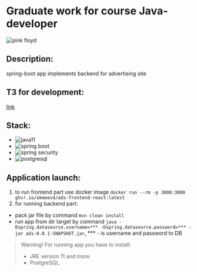 # Graduate work for course Java-developer

![pink floyd](ads-backend-spring/src/test/resources/picture/images.jpeg)

## Description:
spring-boot app implements backend for advertising site

## ТЗ for development:
[link](https://github.com/11th/graduate-work/wiki/%D0%A2%D0%97-%D0%BD%D0%B0-%D1%80%D0%B0%D0%B7%D1%80%D0%B0%D0%B1%D0%BE%D1%82%D0%BA%D1%83)

## Stack:
- ![java11](https://img.shields.io/badge/java_11-red)
- ![spring boot](https://img.shields.io/badge/spring_boot-green)
- ![spring security](https://img.shields.io/badge/spring_security-green)
- ![postgresql](https://img.shields.io/badge/postgresql-blue)

## Application launch:
1. to run frontend part use docker image `docker run --rm -p 3000:3000 ghcr.io/akmeevd/ads-frontend-react:latest`
2. for running backend part:
- pack jar file by command `mvn clean install`
- run app from dir target by command `java -Dspring.datasource.username=*** -Dspring.datasource.password=*** -jar ads-0.0.1-SNAPSHOT.jar`,  *** - is username and password to DB

> Warning! For running app you have to install:
> -  JRE version 11 and more
> -  PostgreSQL
